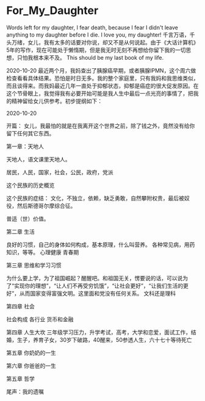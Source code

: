 # For_My_Daughter
Words left for my daughter, I fear death, because I fear I didn't leave anything to my daughter before I die. I love you, my daughter!
千言万语，千头万绪，女儿，我有太多的话要对你说，却又不是从何说起。由于《大话计算机》5年的写作，现在可能处于懒惰期，但是我无时无刻不再想给你留下我的一切思想，只怕我根本来不及。
This should be my last book of my life.

2020-10-20 最近两个月，我妈查出了胰腺癌早期，或者胰腺IPMN，这个周六做检查看看具体结果。恐怕是时日无多。我的整个家庭里，只有我妈和我思维类似，而且谈得来。而我妈最近几年一直处于抑郁状态，抑郁是癌症的很大促发原因。在这个节骨眼上，我觉得我有必要开始可能是我人生中最后一点光亮的事情了，把我的精神留给女儿供参考。初步提纲如下：

2020-10-20 

开篇：
女儿，我最怕的就是在我离开这个世界之前，除了钱之外，竟然没有给你留下任何其它东西。

第一章：天地人

天地人，语文课里天地人。

居民，人民，国家，社会，公民，政府，党派

这个民族的历史概览

这个民族的症结： 文化，不独立，依赖，缺乏勇敢，自然攀附权贵，最后被奴役，然后斯德哥尔摩综合征。

普适（世）价值。

第二章 生活

良好的习惯，自己的身体如何构成，基本原理，什么叫营养。
各种常见病，用药知识，等等。
心理健康
青春期

第三章 思维和学习习惯

为什么要上学，为了祖国崛起？醒醒吧。和祖国无关，愣要说的话，可以说为了“实现你的理想”，“让人们不再受穷饥饿”，“让社会更好”，“让我们生活的更好”，从而国家变得富强文明。这里面和党没有任何关系。
文科还是理科

第四章 社会

社会构成
各行业
货币和金融

第四章 人生大坎  三年级学习压力，升学考试，高考，大学和恋爱，面试工作，结婚，生子，养育子女，30岁下破路，40醒来，50参透人生，六十七十等待死亡

第五章 你奶奶的一生

第六章 你爸爸的一生


第五章 哲学

尾声：我的遗嘱
